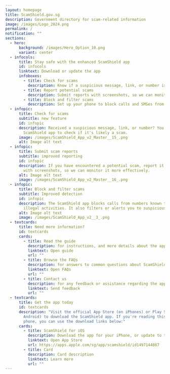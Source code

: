 ```yaml
---
layout: homepage
title: ScamShield.gov.sg
description: Government directory for scam-related information
image: /images/Logo_2024.png
permalink: /
notification: ""
sections:
  - hero:
      background: /images/Hero_Option_10.png
      variant: center
  - infocols:
      title: Stay safe with the enhanced ScamShield app
      id: infocols
      linktext: Download or update the app
      infoboxes:
        - title: Check for scams
          description: Know if a suspicious message, link, or number is likely a scam
        - title: Report potential scams
          description: Submit reports with screenshots, so we can monitor them better
        - title: Block and filter scams
          description: Set up your phone to block calls and SMSes from scammers
  - infopic:
      title: Check for scams
      subtitle: new feature
      id: infopic
      description: Received a suspicious message, link, or number? You can now use the
        ScamShield app to check if it's likely a scam.
      image: /images/ScamShield_App_v2_Master__15_.png
      alt: Image alt text
  - infopic:
      title: Submit scam reports
      subtitle: improved reporting
      id: infopic
      description: If you have encountered a potential scam, report it to us along
        with screenshots, so we can monitor it more effectively.
      alt: Image alt text
      image: /images/ScamShield_App_v2_Master__16_.png
  - infopic:
      title: Block and filter scams
      subtitle: Improved detection
      id: infopic
      description: The ScamShield app blocks calls from numbers known to be used in
        illegal activities. It also filters or alerts you to suspicious SMSes.
      alt: Image alt text
      image: /images/ScamShield_App_v2__3_.png
  - textcards:
      title: Need more information?
      id: textcards
      cards:
        - title: Read the guide
          description: for instructions, and more details about the app's features
          linktext: Open guide
          url: ""
        - title: Browse the FAQs
          description: for answers to common questions about ScamShield
          linktext: Open FAQs
          url: ""
        - title: Contact us
          description: for any feedback or assistance regarding the app
          linktext: Send feedback
          url: ""
  - textcards:
      title: Get the app today
      id: textcards
      description: "Visit the official App Store (on iPhones) or Play Store (on
        Android) to download the ScamShield app. If you're reading this on your
        phone, you can use the download links below:"
      cards:
        - title: ScamShield for iOS
          description: Download the app for your iPhone, or update to the latest version.
          linktext: Open App Store
          url: https://apps.apple.com/sg/app/scamshield/id1497144087
        - title: Card
          description: Card description
          linktext: Learn more
          url: ""
---
```

